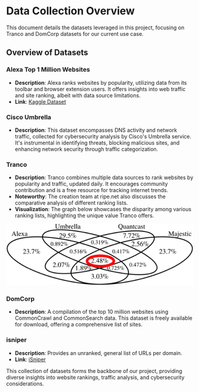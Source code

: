 # Data Collection Overview

This document details the datasets leveraged in this project, focusing on Tranco and DomCorp datasets for our current use case.

## Overview of Datasets

### Alexa Top 1 Million Websites

- **Description**: Alexa ranks websites by popularity, utilizing data from its toolbar and browser extension users. It offers insights into web traffic and site ranking, albeit with data source limitations.
- **Link**: [Kaggle Dataset](https://www.kaggle.com/datasets/cheedcheed/top1m)

### Cisco Umbrella

- **Description**: This dataset encompasses DNS activity and network traffic, collected for cybersecurity analysis by Cisco's Umbrella service. It's instrumental in identifying threats, blocking malicious sites, and enhancing network security through traffic categorization.
  
### Tranco

- **Description**: Tranco combines multiple data sources to rank websites by popularity and traffic, updated daily. It encourages community contribution and is a free resource for tracking internet trends.
- **Noteworthy**: The creation team at ripe.net also discusses the comparative analysis of different ranking lists.
- **Visualization**: The graph below showcases the disparity among various ranking lists, highlighting the unique value Tranco offers.

![Comparison Graph](graph.png "Comparative Analysis of Website Rankings")

### DomCorp

- **Description**: A compilation of the top 10 million websites using CommonCrawl and CommonSearch data. This dataset is freely available for download, offering a comprehensive list of sites.

### isniper

- **Description**: Provides an unranked, general list of URLs per domain.
- **Link**: [iSniper](https://ipsniper.info/)

This collection of datasets forms the backbone of our project, providing diverse insights into website rankings, traffic analysis, and cybersecurity considerations.
